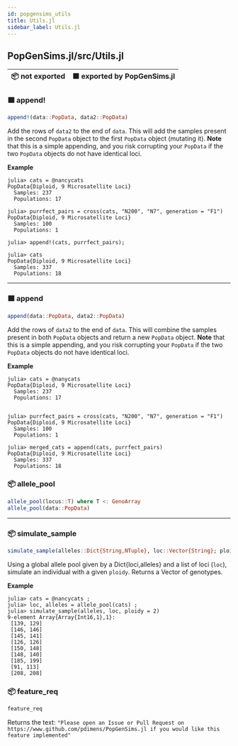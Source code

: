 ```yaml
---
id: popgensims_utils
title: Utils.jl
sidebar_label: Utils.jl
---
```

## PopGenSims.jl/src/Utils.jl
| 📦  not exported | 🟪  exported by PopGenSims.jl |
|:---:|:---:|

### 🟪 append!
```julia
append!(data::PopData, data2::PopData)
```
Add the rows of `data2` to the end of `data`. This will add the samples present
in the second `PopData` object to the first `PopData` object (mutating it). 
**Note** that this is a simple appending, and you risk corrupting your `PopData` if
the two `PopData` objects do not have identical loci.

**Example**
```
julia> cats = @nancycats
PopData{Diploid, 9 Microsatellite Loci}
  Samples: 237
  Populations: 17

julia> purrfect_pairs = cross(cats, "N200", "N7", generation = "F1")
PopData{Diploid, 9 Microsatellite Loci}
  Samples: 100
  Populations: 1

julia> append!(cats, purrfect_pairs);

julia> cats
PopData{Diploid, 9 Microsatellite Loci}
  Samples: 337
  Populations: 18
```
----
### 🟪 append
```julia
append(data::PopData, data2::PopData)
```
Add the rows of `data2` to the end of `data`. This will combine the samples present
in both `PopData` objects and return a new `PopData` object. **Note** that this is 
a simple appending, and you risk corrupting your `PopData` if the two `PopData` 
objects do not have identical loci.

**Example**
```
julia> cats = @nanycats
PopData{Diploid, 9 Microsatellite Loci}
  Samples: 237
  Populations: 17


julia> purrfect_pairs = cross(cats, "N200", "N7", generation = "F1")
PopData{Diploid, 9 Microsatellite Loci}
  Samples: 100
  Populations: 1

julia> merged_cats = append(cats, purrfect_pairs)
PopData{Diploid, 9 Microsatellite Loci}
  Samples: 337
  Populations: 18
```

### 📦 allele_pool
```julia
allele_pool(locus::T) where T <: GenoArray
allele_pool(data::PopData)
```

-----

### 📦 simulate_sample
```julia
simulate_sample(alleles::Dict{String,NTuple}, loc::Vector{String}; ploidy::Int)
```
Using a global allele pool given by a Dict{loci,alleles} and a list of loci (`loc`), simulate
an individual with a given `ploidy`. Returns a Vector of genotypes.

**Example**
```
julia> cats = @nancycats ;
julia> loc, alleles = allele_pool(cats) ;
julia> simulate_sample(alleles, loc, ploidy = 2)
9-element Array{Array{Int16,1},1}:
 [139, 129]
 [146, 146]
 [145, 141]
 [126, 126]
 [150, 148]
 [148, 140]
 [185, 199]
 [91, 113]
 [208, 208]
```

### 📦 feature_req
```julia
feature_req
```
Returns the text: `"Please open an Issue or Pull Request on https://www.github.com/pdimens/PopGenSims.jl if you would like this feature implemented"`